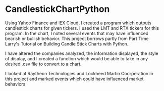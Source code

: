 # CandlestickChartPython
Using Yahoo Finance and IEX Cloud, I created a program which outputs candlestick charts for given tickers. I used the LMT and RTX tickers for this program. 
In the chart, I noted several events that may have influenced bearish or bullish behavior. This project borrows partly from Part Time Larry's Tutorial on 
Building Candle Stick Charts with Python.

I have altered the companies analyzed, the information displayed, the style of display, and I created a function which would be able to take in any desired 
.csv file to convert to a chart. 

I looked at Raytheon Technologies and Lockheed Martin Coorperation in this project and marked events which could have influenced market behaviors 


